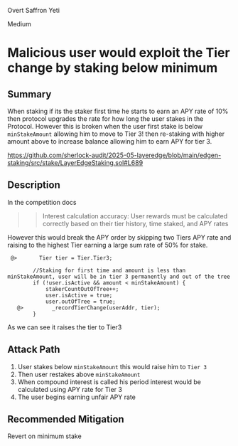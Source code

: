 Overt Saffron Yeti

Medium

# Malicious user would exploit the Tier change by staking below minimum

## Summary
When staking if its the staker first time he starts to earn an APY rate of 10% then protocol upgrades the rate for how long the user stakes in the Protocol. However this is broken when the user first stake is below `minStakeAmount` allowing him to move to Tier 3! then re-staking with higher amount above to increase balance allowing him to earn APY for tier 3.

https://github.com/sherlock-audit/2025-05-layeredge/blob/main/edgen-staking/src/stake/LayerEdgeStaking.sol#L689
## Description
In the competition docs 
>> Interest calculation accuracy: User rewards must be calculated correctly based on their tier history, time staked, and APY rates

However this would break the APY order by skipping two Tiers APY rate and raising to the highest Tier earning a large sum rate of 50% for stake.

```solidity
 @>       Tier tier = Tier.Tier3;

        //Staking for first time and amount is less than minStakeAmount, user will be in tier 3 permanently and out of the tree
        if (!user.isActive && amount < minStakeAmount) {
            stakerCountOutOfTree++;
            user.isActive = true;
            user.outOfTree = true;
   @>         _recordTierChange(userAddr, tier);
        }
```
As we can see it raises the tier to Tier3
## Attack Path
1. User stakes below `minStakeAmount` this would raise him to `Tier 3`
2. Then user restakes above `minStakeAmount` 
3. When compound interest is called his period interest would be calculated using APY rate for Tier 3  
4. The user begins earning unfair APY rate
## Recommended Mitigation
Revert on minimum stake